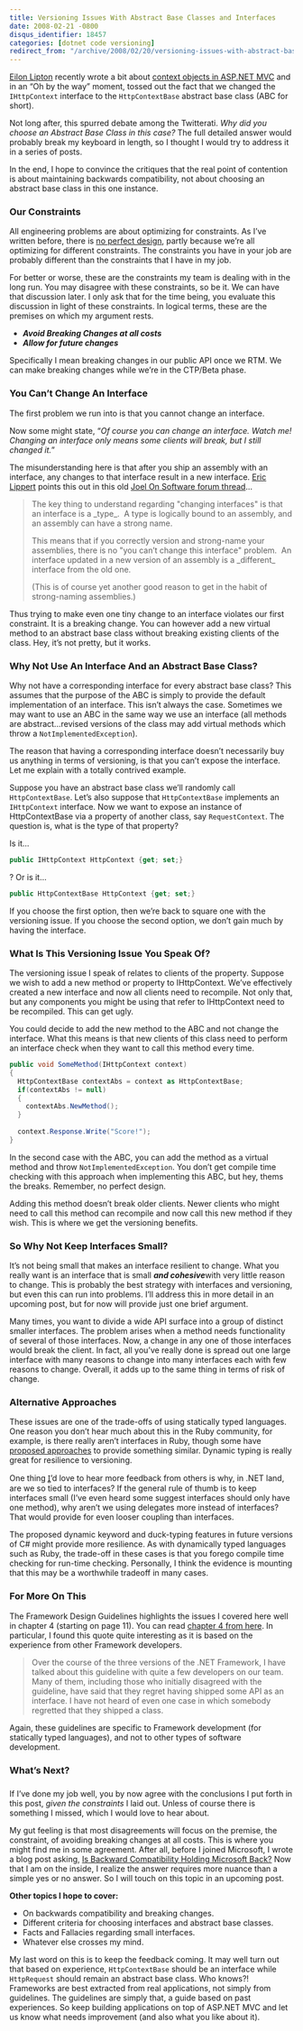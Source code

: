 ```yaml
---
title: Versioning Issues With Abstract Base Classes and Interfaces
date: 2008-02-21 -0800
disqus_identifier: 18457
categories: [dotnet code versioning]
redirect_from: "/archive/2008/02/20/versioning-issues-with-abstract-base-classes-and-interfaces.aspx/"
---
```


[Eilon
Lipton](http://weblogs.asp.net/leftslipper/ "Eilon Litpon's blog")
recently wrote a bit about [context objects in ASP.NET
MVC](http://weblogs.asp.net/leftslipper/archive/2008/02/18/mvc-context.aspx "MVC Context")
and in an “Oh by the way” moment, tossed out the fact that we changed
the `IHttpContext` interface to the `HttpContextBase` abstract base
class (ABC for short).

Not long after, this spurred debate among the Twitterati. *Why did you
choose an Abstract Base Class in this case?* The full detailed answer
would probably break my keyboard in length, so I thought I would try to
address it in a series of posts.

In the end, I hope to convince the critiques that the real point of
contention is about maintaining backwards compatibility, not about
choosing an abstract base class in this one instance.

### Our Constraints

All engineering problems are about optimizing for constraints. As I’ve
written before, there is [no perfect
design](https://haacked.com/archive/2005/05/31/ThereIsNoPerfectDesign.aspx "There is no perfect design"),
partly because we’re all optimizing for different constraints. The
constraints you have in your job are probably different than the
constraints that I have in my job.

For better or worse, these are the constraints my team is dealing with
in the long run. You may disagree with these constraints, so be it. We
can have that discussion later. I only ask that for the time being, you
evaluate this discussion in light of these constraints. In logical
terms, these are the premises on which my argument rests.

-   ***Avoid Breaking Changes at all costs***
-   ***Allow for future changes***

Specifically I mean breaking changes in our public API once we RTM. We
can make breaking changes while we’re in the CTP/Beta phase.

### You Can’t Change An Interface

The first problem we run into is that you cannot change an interface.

Now some might state, “*Of course you can change an interface. Watch me!
Changing an interface only means some clients will break, but I still
changed it.*”

The misunderstanding here is that after you ship an assembly with an
interface, any changes to that interface result in a new interface.
[Eric Lippert](http://blogs.msdn.com/ericlippert/ "Eric Lippert") points
this out in this old [Joel On Software forum
thread](http://discuss.fogcreek.com/dotnetquestions/default.asp?cmd=show&ixPost=290 "Interfaces vs Abstract Base Classes")...

> The key thing to understand regarding "changing interfaces" is that an
> interface is a \_type\_.  A type is logically bound to an assembly,
> and an assembly can have a strong name.
>
> This means that if you correctly version and strong-name your
> assemblies, there is no "you can’t change this interface" problem.  An
> interface updated in a new version of an assembly is a \_different\_
> interface from the old one.
>
> (This is of course yet another good reason to get in the habit of
> strong-naming assemblies.)

Thus trying to make even one tiny change to an interface violates our
first constraint. It is a breaking change. You can however add a new
virtual method to an abstract base class without breaking existing
clients of the class. Hey, it’s not pretty, but it works.

### Why Not Use An Interface And an Abstract Base Class?

Why not have a corresponding interface for every abstract base class?
This assumes that the purpose of the ABC is simply to provide the
default implementation of an interface. This isn’t always the case.
Sometimes we may want to use an ABC in the same way we use an interface
(all methods are abstract...revised versions of the class may add
virtual methods which throw a `NotImplementedException`).

The reason that having a corresponding interface doesn’t necessarily buy
us anything in terms of versioning, is that you can’t expose the
interface. Let me explain with a totally contrived example.

Suppose you have an abstract base class we’ll randomly call
`HttpContextBase`. Let’s also suppose that `HttpContextBase` implements
an `IHttpContext` interface. Now we want to expose an instance of
HttpContextBase via a property of another class, say `RequestContext`.
The question is, what is the type of that property?

Is it...

```csharp
public IHttpContext HttpContext {get; set;}
```

? Or is it...

```csharp
public HttpContextBase HttpContext {get; set;}
```

If you choose the first option, then we’re back to square one with the
versioning issue. If you choose the second option, we don’t gain much by
having the interface.

### What Is This Versioning Issue You Speak Of?

The versioning issue I speak of relates to clients of the property.
Suppose we wish to add a new method or property to IHttpContext. We’ve
effectively created a new interface and now all clients need to
recompile. Not only that, but any components you might be using that
refer to IHttpContext need to be recompiled. This can get ugly.

You could decide to add the new method to the ABC and not change the
interface. What this means is that new clients of this class need to
perform an interface check when they want to call this method every
time.

```csharp
public void SomeMethod(IHttpContext context)
{
  HttpContextBase contextAbs = context as HttpContextBase;
  if(contextAbs != null)
  {
    contextAbs.NewMethod();
  }
    
  context.Response.Write("Score!");
}
```

In the second case with the ABC, you can add the method as a virtual
method and throw `NotImplementedException`. You don’t get compile time
checking with this approach when implementing this ABC, but hey, thems
the breaks. Remember, no perfect design.

Adding this method doesn’t break older clients. Newer clients who might
need to call this method can recompile and now call this new method if
they wish. This is where we get the versioning benefits.

### So Why Not Keep Interfaces Small?

It’s not being small that makes an interface resilient to change. What
you really want is an interface that is small ***and cohesive***with
very little reason to change. This is probably the best strategy with
interfaces and versioning, but even this can run into problems. I’ll
address this in more detail in an upcoming post, but for now will
provide just one brief argument.

Many times, you want to divide a wide API surface into a group of
distinct smaller interfaces. The problem arises when a method needs
functionality of several of those interfaces. Now, a change in any one
of those interfaces would break the client. In fact, all you’ve really
done is spread out one large interface with many reasons to change into
many interfaces each with few reasons to change. Overall, it adds up to
the same thing in terms of risk of change.

### Alternative Approaches

These issues are one of the trade-offs of using statically typed
languages. One reason you don’t hear much about this in the Ruby
community, for example, is there really aren’t interfaces in Ruby,
though some have [proposed
approaches](http://blade.nagaokaut.ac.jp/cgi-bin/scat.rb/ruby/ruby-talk/60616 "Interfaces in Ruby")
to provide something similar. Dynamic typing is really great for
resilience to versioning.

One thing I̻’d love to hear more feedback from others is why, in .NET
land, are we so tied to interfaces? If the general rule of thumb is to
keep interfaces small (I’ve even heard some suggest interfaces should
only have one method), why aren’t we using delegates more instead of
interfaces? That would provide for even looser coupling than interfaces.

The proposed dynamic keyword and duck-typing features in future versions
of C\# might provide more resilience. As with dynamically typed
languages such as Ruby, the trade-off in these cases is that you forego
compile time checking for run-time checking. Personally, I think the
evidence is mounting that this may be a worthwhile tradeoff in many
cases.

### For More On This

The Framework Design Guidelines highlights the issues I covered here
well in chapter 4 (starting on page 11). You can read [chapter 4 from
here](http://www.theserverside.net/tt/articles/content/FrameworkDesign/Chapter4.pdf "Chapter 4 - Framework Design Guidelines").
In particular, I found this quote quite interesting as it is based on
the experience from other Framework developers.

> Over the course of the three versions of the .NET Framework, I have
> talked about this guideline with quite a few developers on our team.
> Many of them, including those who initially disagreed with the
> guideline, have said that they regret having shipped some API as an
> interface. I have not heard of even one case in which somebody
> regretted that they shipped a class.

Again, these guidelines are specific to Framework development (for
statically typed languages), and not to other types of software
development.

### What’s Next?

### 

If I’ve done my job well, you by now agree with the conclusions I put
forth in this post, *given the constraints* I laid out. Unless of course
there is something I missed, which I would love to hear about.

My gut feeling is that most disagreements will focus on the premise, the
constraint, of avoiding breaking changes at all costs. This is where you
might find me in some agreement. After all, before I joined Microsoft, I
wrote a blog post asking, [Is Backward Compatibility Holding Microsoft
Back?](https://haacked.com/archive/2006/10/01/Is_Backward_Compatibility_Holding_Microsoft_Back.aspx "Backwards Compatibility and Microsoft")
Now that I am on the inside, I realize the answer requires more nuance
than a simple yes or no answer. So I will touch on this topic in an
upcoming post.

**Other topics I hope to cover:**

-   On backwards compatibility and breaking changes.
-   Different criteria for choosing interfaces and abstract base
    classes.
-   Facts and Fallacies regarding small interfaces.
-   Whatever else crosses my mind.

My last word on this is to keep the feedback coming. It may well turn
out that based on experience, `HttpContextBase` should be an interface
while `HttpRequest` should remain an abstract base class. Who knows?!
Frameworks are best extracted from real applications, not simply from
guidelines. The guidelines are simply that, a guide based on past
experiences. So keep building applications on top of ASP.NET MVC and let
us know what needs improvement (and also what you like about it).

